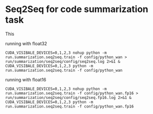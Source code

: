 # Seq2Seq for code summarization task
This 

running with float32
```shell script
CUDA_VISIBALE_DEVICES=0,1,2,3 nohup python -m run.summarization.seq2seq.train -f config/python_wan > run/summarization/seq2seq/config/seq2seq.log 2>&1 &
CUDA_VISIBALE_DEVICES=0,1,2,3 python -m run.summarization.seq2seq.train -f config/python_wan
```
running with float16
```shell script
CUDA_VISIBALE_DEVICES=0,1,2,3 nohup python -m run.summarization.seq2seq.train -f config/python_wan.fp16 > run/summarization/seq2seq/config/seq2seq.fp16.log 2>&1 &
CUDA_VISIBALE_DEVICES=0,1,2,3 python -m run.summarization.seq2seq.train -f config/python_wan.fp16
```